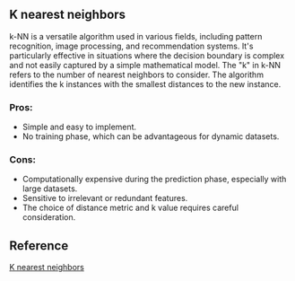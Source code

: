 ## K nearest neighbors
k-NN is a versatile algorithm used in various fields, including pattern recognition, image processing, and recommendation systems. It's particularly effective in situations where the decision boundary is complex and not easily captured by a simple mathematical model. The "k" in k-NN refers to the number of nearest neighbors to consider. The algorithm identifies the k instances with the smallest distances to the new instance.

### Pros:
 - Simple and easy to implement.
 - No training phase, which can be advantageous for dynamic datasets.
### Cons:
 - Computationally expensive during the prediction phase, especially with large datasets.
 - Sensitive to irrelevant or redundant features.
 - The choice of distance metric and k value requires careful consideration.


## Reference
[K nearest neighbors](https://scikit-learn.org/stable/modules/generated/sklearn.neighbors.KNeighborsClassifier.html)